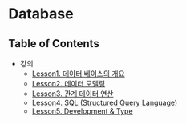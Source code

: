# Database

## Table of Contents

- 강의
  - <a href="https://github.com/EwhaCNC/Database/blob/main/1_DataBase_Overview/note.md"> Lesson1. 데이터 베이스의 개요 </a>
  - <a href="https://github.com/EwhaCNC/Database/blob/main/2_Data_Modeling/note.md"> Lesson2. 데이터 모델링 </a>
  - <a href="https://github.com/EwhaCNC/Database/blob/main/3_Relational_Data_Operators/note.md"> Lesson3. 관계 데이터 연산 </a>
  - <a href="https://github.com/EwhaCNC/Database/blob/main/4_SQL/note.md"> Lesson4. SQL (Structured Query Language) </a>
  - <a href="https://github.com/EwhaCNC/Database/blob/main/5_Development_Type/note.md"> Lesson5. Development & Type </a>